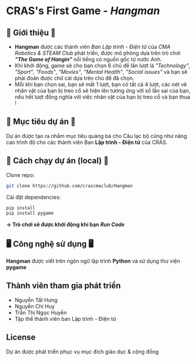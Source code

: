 # CRAS's First Game - *Hangman*

## 💎 Giới thiệu 💎
  + **Hangman** được các thành viên *Ban Lập trình - Điện tử* của *CMA Robotics & STEAM Club* phát triển, được mô phỏng dựa trên trò chơi ***"The Game of Hangin"*** nổi tiếng có nguồn gốc từ nước Anh.
  + Khi khởi động, game sẽ cho bạn chọn 6 chủ đề lần lượt là *"Technology"*, *"Sport"*, *"Foods"*, *"Movies"*, *"Mental Health"*, *"Social issues"* và bạn sẽ phải đoán được chữ cái dựa trên chủ đề đã chọn.
  + Mỗi khi bạn chọn sai, bạn sẽ mất 1 lượt, bạn có tất cả 4 lượt, các nét vẽ nhân vật của bạn bị treo cổ sẽ hiện lên tương ứng với số lần sai của bạn, nếu hết lượt đồng nghĩa với việc nhân vật của bạn bị treo cổ và bạn thua !

## 🎯 Mục tiêu dự án 🎯
Dự án được tạo ra nhằm mục tiêu quảng bá cho Câu lạc bộ cũng như nâng cao trình độ cho các thành viên Ban **Lập trình - Điện tử** của CRAS.

## 🚀 Cách chạy dự án (local) 🚀
Clone repo:
```bash
git clone https://github.com/crascmaclub/Hangman
```

Cài đặt dependencies:
```bash
pip install
pip install pygame
```
**-> Trò chơi sẽ được khởi động khi bạn *Run Code***

## 🖥️ Công nghệ sử dụng 🖥️
**Hangman** được viết trên ngôn ngữ lập trình **Python** và sử dụng thư viện **pygame**

## Thành viên tham gia phát triển
+ Nguyễn Tất Hưng
+ Nguyễn Chí Huy
+ Trần Thị Ngọc Huyền
+ Tập thể thành viên ban Lập trình - Điện tử

## License
Dự án được phát triển phục vụ mục đích giáo dục & cộng đồng
